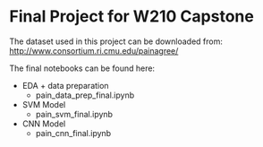 # Final Project for W210 Capstone

The dataset used in this project can be downloaded from: http://www.consortium.ri.cmu.edu/painagree/

The final notebooks can be found here:
* EDA + data preparation
  * pain_data_prep_final.ipynb
* SVM Model
  * pain_svm_final.ipynb
* CNN Model
  * pain_cnn_final.ipynb
